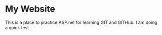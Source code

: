 # My Website
This is a place to practice ASP.net for learning GIT and GITHub.
I am doing a quick test
